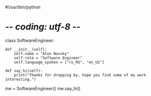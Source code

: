 #!/usr/bin/python
# -*- coding: utf-8 -*-


class SoftwareEngineer:

    def __init__(self):
        self.name = "Alex Novsky"
        self.role = "Software Engineer"
        self.language_spoken = ["ru_RU", "en_US"]

    def say_hi(self):
        print("Thanks for dropping by, hope you find some of my work interesting.")


me = SoftwareEngineer()
me.say_hi()
